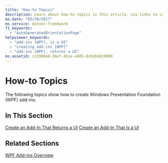 ```yaml
---
title: "How-to Topics"
description: Learn about how-to topics in this article, via links to create an add-in that returns a UI and to create an add-in that is a UI.
ms.date: "03/30/2017"
ms.service: dotnet-framework
f1_keywords: 
  - "AutoGeneratedOrientationPage"
helpviewer_keywords: 
  - "add-ins [WPF], is a UI"
  - "creating add-ins [WPF]"
  - "add-ins [WPF], returns a UI"
ms.assetid: c33980e8-36e7-45ce-a485-8c826dd29009
---
```

# How-to Topics

The following topics show how to create Windows Presentation Foundation (WPF) add-ins.

## In This Section

[Create an Add-In That Returns a UI](how-to-create-an-add-in-that-returns-a-ui.md)
[Create an Add-In That Is a UI](how-to-create-an-add-in-that-is-a-ui.md)

## Related Sections

[WPF Add-Ins Overview](wpf-add-ins-overview.md)

